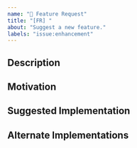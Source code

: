 ```yaml
---
name: "🚀 Feature Request"
title: "[FR] "
about: "Suggest a new feature."
labels: "issue:enhancement"
---
```


<!-- Please do your best to fill out all the sections below! -->

<!-- It's important for us to know the context this feature will affect. -->
<!-- Select 1 type from: https://github.com/wandering-inndex/inndex/labels?q=type -->
<!-- Select 1 scope from: https://github.com/wandering-inndex/inndex/labels?q=scope -->

<!-- Use this issue type for concrete suggestions. -->
<!-- Otherwise, open a discussion instead: https://github.com/wandering-inndex/inndex/discussions. -->

## Description

<!-- What is the behavior that you would like to see introduced? -->

## Motivation

<!-- Why do you believe this behavior would be beneficial? -->

## Suggested Implementation

<!-- How do you imagine this might work? -->

## Alternate Implementations

<!-- How else do you imagine this might work? -->
